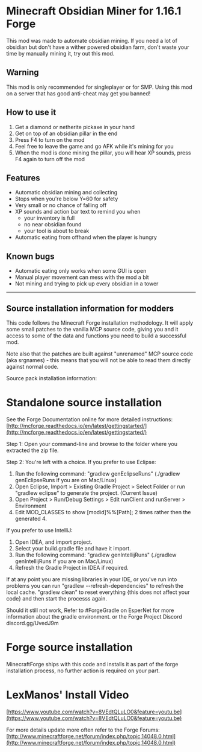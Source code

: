 # Minecraft Obsidian Miner for 1.16.1 Forge
This mod was made to automate obsidian mining.
If you need a lot of obsidian but don't have a wither powered obsidian farm, don't waste your time by manually mining it, try out this mod.

## Warning
This mod is only recommended for singleplayer or for SMP. Using this mod on a server that has good anti-cheat may get you banned!

## How to use it
1. Get a diamond or netherite pickaxe in your hand
2. Get on top of an obsidian pillar in the end
3. Press F4 to turn on the mod
4. Feel free to leave the game and go AFK while it's mining for you
5. When the mod is done mining the pillar, you will hear XP sounds, press F4 again to turn off the mod

## Features
* Automatic obsidian mining and collecting
* Stops when you're below Y=60 for safety
* Very small or no chance of falling off
* XP sounds and action bar text to remind you when
   * your inventory is full
   * no near obsidian found
   * your tool is about to break
* Automatic eating from offhand when the player is hungry

## Known bugs
* Automatic eating only works when some GUI is open
* Manual player movement can mess with the mod a bit
* Not mining and trying to pick up every obsidian in a tower

-------------------------------------------
Source installation information for modders
-------------------------------------------
This code follows the Minecraft Forge installation methodology. It will apply
some small patches to the vanilla MCP source code, giving you and it access 
to some of the data and functions you need to build a successful mod.

Note also that the patches are built against "unrenamed" MCP source code (aka
srgnames) - this means that you will not be able to read them directly against
normal code.

Source pack installation information:

Standalone source installation
==============================

See the Forge Documentation online for more detailed instructions:
[http://mcforge.readthedocs.io/en/latest/gettingstarted/](http://mcforge.readthedocs.io/en/latest/gettingstarted/)

Step 1: Open your command-line and browse to the folder where you extracted the zip file.

Step 2: You're left with a choice.
If you prefer to use Eclipse:
1. Run the following command: "gradlew genEclipseRuns" (./gradlew genEclipseRuns if you are on Mac/Linux)
2. Open Eclipse, Import > Existing Gradle Project > Select Folder 
   or run "gradlew eclipse" to generate the project.
(Current Issue)
4. Open Project > Run/Debug Settings > Edit runClient and runServer > Environment
5. Edit MOD_CLASSES to show [modid]%%[Path]; 2 times rather then the generated 4.

If you prefer to use IntelliJ:
1. Open IDEA, and import project.
2. Select your build.gradle file and have it import.
3. Run the following command: "gradlew genIntellijRuns" (./gradlew genIntellijRuns if you are on Mac/Linux)
4. Refresh the Gradle Project in IDEA if required.

If at any point you are missing libraries in your IDE, or you've run into problems you can run "gradlew --refresh-dependencies" to refresh the local cache. "gradlew clean" to reset everything {this does not affect your code} and then start the processs again.

Should it still not work, 
Refer to #ForgeGradle on EsperNet for more information about the gradle environment.
or the Forge Project Discord discord.gg/UvedJ9m

Forge source installation
=========================
MinecraftForge ships with this code and installs it as part of the forge
installation process, no further action is required on your part.

LexManos' Install Video
=======================
[https://www.youtube.com/watch?v=8VEdtQLuLO0&feature=youtu.be](https://www.youtube.com/watch?v=8VEdtQLuLO0&feature=youtu.be)

For more details update more often refer to the Forge Forums:
[http://www.minecraftforge.net/forum/index.php/topic,14048.0.html](http://www.minecraftforge.net/forum/index.php/topic,14048.0.html)
